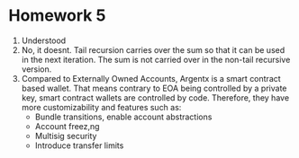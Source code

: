 # Homework 5

1. Understood
2. No, it doesnt. Tail recursion carries over the sum so that it can be used in the next iteration. The sum is not carried over in the non-tail recursive version.
3. Compared to Externally Owned Accounts, Argentx is a smart contract based wallet. That means contrary to EOA being controlled by a private key, smart contract wallets are controlled by code. Therefore, they have more customizability and features such as:
    - Bundle transitions, enable account abstractions
    - Account freez,ng
    - Multisig security
    - Introduce transfer limits
